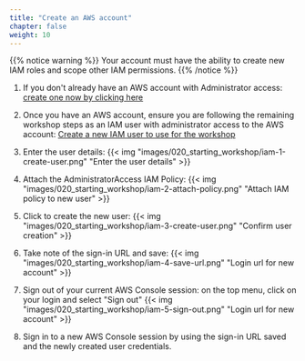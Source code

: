 ```yaml
---
title: "Create an AWS account"
chapter: false
weight: 10
---
```


{{% notice warning %}}
Your account must have the ability to create new IAM roles and scope other IAM permissions.
{{% /notice %}}

1. If you don't already have an AWS account with Administrator access: [create
one now by clicking here](https://portal.aws.amazon.com/billing/signup)

1. Once you have an AWS account, ensure you are following the remaining workshop steps
as an IAM user with administrator access to the AWS account:
[Create a new IAM user to use for the workshop](https://console.aws.amazon.com/iam/home?#/users$new)

1. Enter the user details:
{{< img "images/020_starting_workshop/iam-1-create-user.png" "Enter the user details" >}}

1. Attach the AdministratorAccess IAM Policy:
{{< img "images/020_starting_workshop/iam-2-attach-policy.png" "Attach IAM policy to new user" >}}

1. Click to create the new user:
{{< img "images/020_starting_workshop/iam-3-create-user.png" "Confirm user creation" >}}

1. Take note of the sign-in URL and save:
{{< img "images/020_starting_workshop/iam-4-save-url.png" "Login url for new account" >}}

1. Sign out of your current AWS Console session: on the top menu, click on your login and select "Sign out"
{{< img "images/020_starting_workshop/iam-5-sign-out.png" "Login url for new account" >}}

3. Sign in to a new AWS Console session by using the sign-in URL saved and the newly created user credentials.